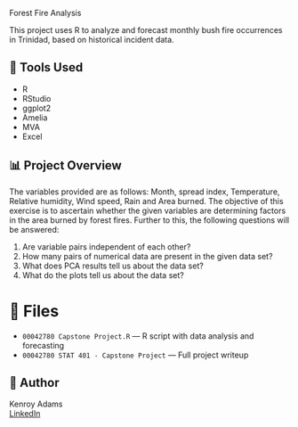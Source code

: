  Forest Fire Analysis

This project uses R to analyze and forecast monthly bush fire occurrences in Trinidad, based on historical incident data.

## 🔧 Tools Used
- R
- RStudio
- ggplot2
- Amelia
- MVA
- Excel

## 📊 Project Overview
The variables provided are as follows: Month, spread index, Temperature, Relative humidity, Wind speed, Rain and Area burned. 
The objective of this exercise is to ascertain whether the given variables are determining factors in the area burned by forest fires. Further to this, the following questions will be answered:
1. Are variable pairs independent of each other?
2. How many pairs of numerical data are present in the given data set?
3. What does PCA results tell us about the data set?
4. What do the plots tell us about the data set?

# 📁 Files
- `00042780 Capstone Project.R` — R script with data analysis and forecasting
- `00042780 STAT 401 - Capstone Project` — Full project writeup


## 👤 Author
Kenroy Adams  
[LinkedIn](https://www.linkedin.com/in/kenroy-adams-985070178/)  
